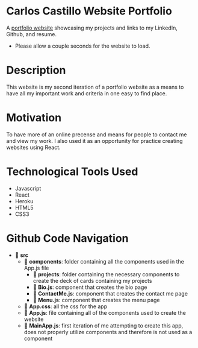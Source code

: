 # Carlos Castillo Website Portfolio

A [portfolio website](https://carlos-castillo-portfolio.herokuapp.com/) showcasing my projects and links to my LinkedIn, Github, and resume. 
- Please allow a couple seconds for the website to load.

# Description

This website is my second iteration of a portfolio website as a means to have all my important work and criteria in one easy to find place. 

# Motivation

To have more of an online precense and means for people to contact me and view my work. I also used it as an opportunity for practice creating websites using React.

# Technological Tools Used

- Javascript
- React
- Heroku
- HTML5
- CSS3

# Github Code Navigation

- :file_folder: **src**
    - :file_folder: **components**: folder containing all the components used in the App.js file
        - :file_folder: **projects**: folder containing the necessary components to create the deck of cards containing my projects
        - :page_facing_up: **Bio.js**: component that creates the bio page
        - :page_facing_up: **ContactMe.js**: component that creates the contact me page
        - :page_facing_up: **Menu.js**: component that creates the menu page
    - :page_facing_up: **App.css**: all the css for the app
    - :page_facing_up: **App.js**: file containing all of the components used to create the website
    - :page_facing_up: **MainApp.js**: first iteration of me attempting to create this app, does not properly utilize components and therefore is not used as a component
